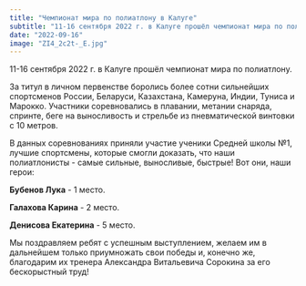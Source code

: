 ```yaml
---
title: "Чемпионат мира по полиатлону в Калуге"  
subtitle: "11-16 сентября 2022 г. в Калуге прошёл чемпионат мира по полиатлону. Участники соревновались в плавании, метании снаряда, спринте, беге на выносливость и стрельбе из пневматической винтовки с 10 метров. В данных соревнованиях приняли участие ученики Средней школы №1, лучшие спортсмены, которые заняли призовые места."  
date: "2022-09-16" 
image: "ZI4_2c2t-_E.jpg"
---
```


11-16 сентября 2022 г. в Калуге прошёл чемпионат мира по полиатлону.

За титул в личном первенстве боролись более сотни сильнейших спортсменов России, Беларуси, Казахстана, Камеруна, Индии, Туниса и Марокко. Участники соревновались в плавании, метании снаряда, спринте, беге на выносливость и стрельбе из пневматической винтовки с 10 метров.

В данных соревнованиях приняли участие ученики Средней школы №1, лучшие спортсмены, которые смогли доказать, что наши полиатлонисты - самые сильные, выносливые, быстрые! Вот они, наши герои:

**Бубенов Лука** - 1 место. 

**Галахова Карина** - 2 место.

**Денисова Екатерина** - 5 место.

Мы поздравляем ребят с успешным выступлением, желаем им в дальнейшем только приумножать свои победы и, конечно же, благодарим их тренера Александра Витальевича Сорокина за его бескорыстный труд!